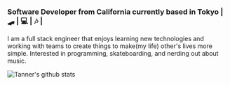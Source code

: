 ### Software Developer from California currently based in Tokyo  | 🛹  | 💻  | 🎶  | 


I am a full stack engineer that enjoys learning new technologies and working with teams to create things to make(my life) other's lives more simple. Interested in programming, skateboarding, and nerding out about music. 

![Tanner's github stats](https://github-readme-stats.vercel.app/api?username=thaberl13&hide=stars&show_icons=true&theme=dark)
<!--
**thaberl13/thaberl13** is a ✨ _special_ ✨ repository because its `README.md` (this file) appears on your GitHub profile.


